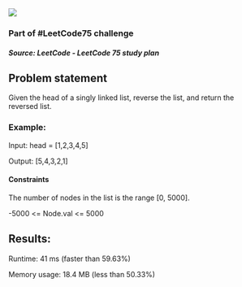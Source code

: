 <img src='https://img.shields.io/badge/Difficulty-Easy-green'>

<h3>Part of #LeetCode75 challenge</h3>

<h5>Source: LeetCode - LeetCode 75 study plan</h5>

<h2>Problem statement</h2>

Given the head of a singly linked list, reverse the list, and return the reversed list.

<h3>Example:</h3>

Input: head = [1,2,3,4,5]

Output: [5,4,3,2,1]

<h4>Constraints</h4>

The number of nodes in the list is the range [0, 5000].

-5000 <= Node.val <= 5000

<h2>Results:</h2>

<p>Runtime: 41 ms (faster than 59.63%)</p>
Memory usage: 18.4 MB (less than 50.33%)